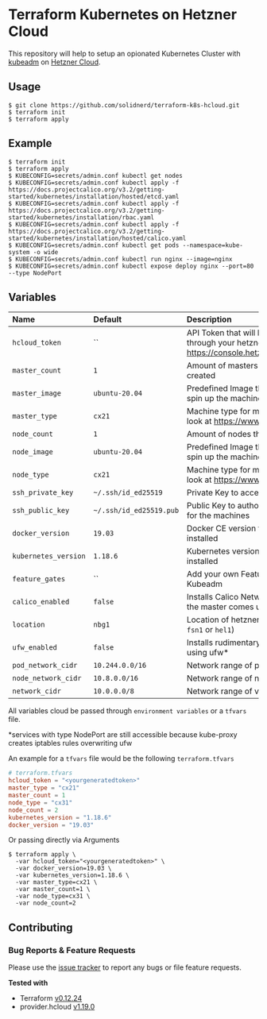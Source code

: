 # Terraform Kubernetes on Hetzner Cloud

This repository will help to setup an opionated Kubernetes Cluster with [kubeadm](https://kubernetes.io/docs/setup/independent/create-cluster-kubeadm/) on [Hetzner Cloud](https://www.hetzner.com/cloud?country=us).

## Usage

```
$ git clone https://github.com/solidnerd/terraform-k8s-hcloud.git
$ terraform init
$ terraform apply
```

## Example

```
$ terraform init
$ terraform apply
$ KUBECONFIG=secrets/admin.conf kubectl get nodes
$ KUBECONFIG=secrets/admin.conf kubectl apply -f https://docs.projectcalico.org/v3.2/getting-started/kubernetes/installation/hosted/etcd.yaml
$ KUBECONFIG=secrets/admin.conf kubectl apply -f https://docs.projectcalico.org/v3.2/getting-started/kubernetes/installation/rbac.yaml
$ KUBECONFIG=secrets/admin.conf kubectl apply -f https://docs.projectcalico.org/v3.2/getting-started/kubernetes/installation/hosted/calico.yaml
$ KUBECONFIG=secrets/admin.conf kubectl get pods --namespace=kube-system -o wide
$ KUBECONFIG=secrets/admin.conf kubectl run nginx --image=nginx
$ KUBECONFIG=secrets/admin.conf kubectl expose deploy nginx --port=80 --type NodePort
```

## Variables

|  Name                    |  Default     |  Description                                                                      | Required |
|:-------------------------|:-------------|:----------------------------------------------------------------------------------|:--------:|
| `hcloud_token`        | ``                      |API Token that will be generated through your hetzner cloud project https://console.hetzner.cloud/projects                   | Yes |
| `master_count`        | `1`                     | Amount of masters that will be created                                                                                      | No  |
| `master_image`        | `ubuntu-20.04`          | Predefined Image that will be used to spin up the machines | No  |
| `master_type`         | `cx21`                  | Machine type for more types have a look at https://www.hetzner.de/cloud                                                     | No  |
| `node_count`          | `1`                     | Amount of nodes that will be created                                                                                        | No  |
| `node_image`          | `ubuntu-20.04`          | Predefined Image that will be used to spin up the machines  | No  |
| `node_type`           | `cx21`                  | Machine type for more types have a look at https://www.hetzner.de/cloud                                                     | No  |
| `ssh_private_key`     | `~/.ssh/id_ed25519`     | Private Key to access the machines                                                                                          | No  |
| `ssh_public_key`      | `~/.ssh/id_ed25519.pub` | Public Key to authorized the access for the machines                                                                        | No  |
| `docker_version`      | `19.03`                 | Docker CE version that will be installed                                                                                    | No  |
| `kubernetes_version`  | `1.18.6`                | Kubernetes version that will be installed                                                                                   | No  |
| `feature_gates`       | ``                      | Add your own Feature Gates for Kubeadm                                                                                      | No  |
| `calico_enabled`      | `false`                 | Installs Calico Network Provider after the master comes up                                                                  | No  |
| `location`	        	| `nbg1`		              | Location of hetzner datacenter (`nbg1`, `fsn1` or `hel1`)									                                                  | No  |
| `ufw_enabled`        	| `false`		              | Installs rudimentary firewall setup using ufw*             								                                                  | No  |
| `pod_network_cidr`   	| `10.244.0.0/16` 		    | Network range of pod ips                                   								                                                  | No  |
| `node_network_cidr`   | `10.8.0.0/16`		        | Network range of node ips                                  								                                                  | No  |
| `network_cidr`        | `10.0.0.0/8`		        | Network range of vpc network                               								                                                  | No  |

All variables cloud be passed through `environment variables` or a `tfvars` file.

*services with type NodePort are still accessible because kube-proxy creates iptables rules overwriting ufw

An example for a `tfvars` file would be the following `terraform.tfvars`

```toml
# terraform.tfvars
hcloud_token = "<yourgeneratedtoken>"
master_type = "cx21"
master_count = 1
node_type = "cx31"
node_count = 2
kubernetes_version = "1.18.6"
docker_version = "19.03"
```

Or passing directly via Arguments

```console
$ terraform apply \
  -var hcloud_token="<yourgeneratedtoken>" \
  -var docker_version=19.03 \
  -var kubernetes_version=1.18.6 \
  -var master_type=cx21 \
  -var master_count=1 \
  -var node_type=cx31 \
  -var node_count=2
```


## Contributing

### Bug Reports & Feature Requests

Please use the [issue tracker](https://github.com/solidnerd/terraform-k8s-hcloud/issues) to report any bugs or file feature requests.


**Tested with**

- Terraform [v0.12.24](https://github.com/hashicorp/terraform/tree/v0.12.24)
- provider.hcloud [v1.19.0](https://github.com/terraform-providers/terraform-provider-hcloud)
